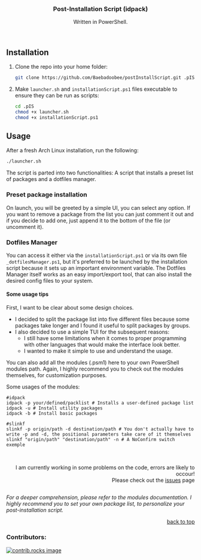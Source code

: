 <a id="readme-top"></a>

<!--
<br />
<div align="center">
  <a href="https://github.com/github_username/repo_name">
    <img src="images/logo.png" alt="Logo" width="80" height="80">
  </a>
</div>
 -->
 
<h3 align="center">Post-Installation Script (idpack)</h3>
  <p align="center">Written in PowerShell.</p>
<br />

<!--
<details>
  <summary>Table of Contents</summary>
  <ol>
    <li><a href="#installation">Installation</a></li>
    <li><a href="#usage">Usage</a></li>
  </ol>
</details>
-->

<!-- ABOUT THE PROJECT -->
## Installation

1. Clone the repo into your home folder:

   ```sh
   git clone https://github.com/Baebadoobee/postInstallScript.git .pIS
   ```
2. Make `launcher.sh` and `installationScript.ps1` files executable to ensure they can be run as scripts:
   
   ```sh
   cd .pIS
   chmod +x launcher.sh
   chmod +x installationScript.ps1
   ```

<!-- USAGE EXAMPLES -->
## Usage

After a fresh Arch Linux installation, run the following:

```sh
./launcher.sh
```

The script is parted into two functionalities: A script that installs a preset list of packages and a dotfiles manager.

### Preset package installation

On launch, you will be greeted by a simple UI, you can select any option. If you want to remove a package from the list you can just comment it out and if you decide to add one, just append it to the bottom of the file (or uncomment it).

### Dotfiles Manager

You can access it either via the `installationScript.ps1` or via its own file `_dotfilesManager.ps1`, but it's preferred to be launched by the installation script because it sets up an important environment variable. 
The Dotfiles Manager itself works as an easy import/export tool, that can also install the desired config files to your system.

#### Some usage tips

First, I want to be clear about some design choices. 
- I decided to split the package list into five different files because some packages take longer and I found it useful to split packages by groups. 
- I also decided to use a simple TUI for the subsequent reasons:
  - I still have some limitations when it comes to proper programming with other languages that would make the interface look better.
  - I wanted to make it simple to use and understand the usage.

You can also add all the modules (.psm1) here to your own PowerShell modules path. 
Again, I highly recommend you to check out the modules themselves, for customization purposes.

Some usages of the modules:

```pwsh
#idpack
idpack -p your/defined/packlist # Installs a user-defined package list
idpack -u # Install utility packages
idpack -b # Install basic packages

#slinkf
slinkf -p origin/path -d destination/path # You don't actually have to write -p and -d, the positional parameters take care of it themselves
slinkf "origin/path" "destination/path" -n # A NoConfirm switch exemple
```
</br>

<!-- <style type="text/css">
  p#warning {
    max-width: 60%; 
    font-size: 18px; 
    text-align: left; 
    font-weight: bold; 
    position: relative; 
    margin: 0;
  }
  p#warning:hover {
    color: #f1f1f1;
  }
</style> -->

<p align="right">I am currently working in some problems on the code, errors are likely to occour!</br>Please check out the <a href="doc/ISSUES.md">issues</a> page</p>


##
_For a deeper comprehension, please refer to the modules documentation. I highly recommend you to set your own package list, to personalize your post-installation script._

<p align="right"><a href="#readme-top">back to top</a></p>

### Contributors:

<a href="https://github.com/Baebadoobee/postInstallScript/graphs/contributors">
  <img src="https://contrib.rocks/image?repo=Baebadoobee/postInstallScript" alt="contrib.rocks image" />
</a>

